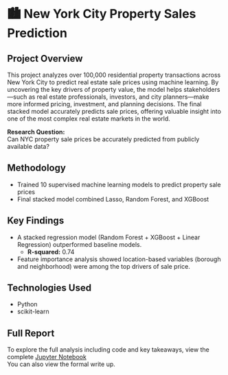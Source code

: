 # 🏙️ New York City Property Sales Prediction

## Project Overview
This project analyzes over 100,000 residential property transactions across New York City to predict real estate sale prices using machine learning. By uncovering the key drivers of property value, the model helps stakeholders—such as real estate professionals, investors, and city planners—make more informed pricing, investment, and planning decisions. The final stacked model accurately predicts sale prices, offering valuable insight into one of the most complex real estate markets in the world.

**Research Question:**  
Can NYC property sale prices be accurately predicted from publicly available data?

## Methodology
- Trained 10 supervised machine learning models to predict property sale prices
- Final stacked model combined Lasso, Random Forest, and XGBoost

## Key Findings
- A stacked regression model (Random Forest + XGBoost + Linear Regression) outperformed baseline models.
     - **R-squared:** 0.74
- Feature importance analysis showed location-based variables (borough and neighborhood) were among the top drivers of sale price.


## Technologies Used
- Python  
- scikit-learn  

## Full Report
To explore the full analysis including code and key takeaways, view the complete [Jupyter Notebook](New%20York.ipynb)  
You can also view the formal write up.


